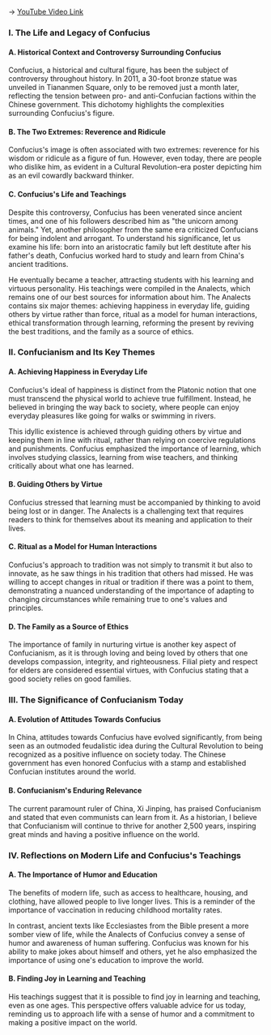 -> [YouTube Video Link](https://www.youtube.com/watch?v=FZ7RlECN-XM&list=PLFZtry6b0WR7o6UF9_7jZwW_YtptlDm8P&index=2&pp=iAQB)

### I. The Life and Legacy of Confucius
#### A. Historical Context and Controversy Surrounding Confucius

Confucius, a historical and cultural figure, has been the subject of controversy throughout history. In 2011, a 30-foot bronze statue was unveiled in Tiananmen Square, only to be removed just a month later, reflecting the tension between pro- and anti-Confucian factions within the Chinese government. This dichotomy highlights the complexities surrounding Confucius's figure.

#### B. The Two Extremes: Reverence and Ridicule

Confucius's image is often associated with two extremes: reverence for his wisdom or ridicule as a figure of fun. However, even today, there are people who dislike him, as evident in a Cultural Revolution-era poster depicting him as an evil cowardly backward thinker.

#### C. Confucius's Life and Teachings

Despite this controversy, Confucius has been venerated since ancient times, and one of his followers described him as "the unicorn among animals." Yet, another philosopher from the same era criticized Confucians for being indolent and arrogant. To understand his significance, let us examine his life: born into an aristocratic family but left destitute after his father's death, Confucius worked hard to study and learn from China's ancient traditions.

He eventually became a teacher, attracting students with his learning and virtuous personality. His teachings were compiled in the Analects, which remains one of our best sources for information about him. The Analects contains six major themes: achieving happiness in everyday life, guiding others by virtue rather than force, ritual as a model for human interactions, ethical transformation through learning, reforming the present by reviving the best traditions, and the family as a source of ethics.

### II. Confucianism and Its Key Themes
#### A. Achieving Happiness in Everyday Life

Confucius's ideal of happiness is distinct from the Platonic notion that one must transcend the physical world to achieve true fulfillment. Instead, he believed in bringing the way back to society, where people can enjoy everyday pleasures like going for walks or swimming in rivers.

This idyllic existence is achieved through guiding others by virtue and keeping them in line with ritual, rather than relying on coercive regulations and punishments. Confucius emphasized the importance of learning, which involves studying classics, learning from wise teachers, and thinking critically about what one has learned.

#### B. Guiding Others by Virtue

Confucius stressed that learning must be accompanied by thinking to avoid being lost or in danger. The Analects is a challenging text that requires readers to think for themselves about its meaning and application to their lives.

#### C. Ritual as a Model for Human Interactions

Confucius's approach to tradition was not simply to transmit it but also to innovate, as he saw things in his tradition that others had missed. He was willing to accept changes in ritual or tradition if there was a point to them, demonstrating a nuanced understanding of the importance of adapting to changing circumstances while remaining true to one's values and principles.

#### D. The Family as a Source of Ethics

The importance of family in nurturing virtue is another key aspect of Confucianism, as it is through loving and being loved by others that one develops compassion, integrity, and righteousness. Filial piety and respect for elders are considered essential virtues, with Confucius stating that a good society relies on good families.

### III. The Significance of Confucianism Today
#### A. Evolution of Attitudes Towards Confucius

In China, attitudes towards Confucius have evolved significantly, from being seen as an outmoded feudalistic idea during the Cultural Revolution to being recognized as a positive influence on society today. The Chinese government has even honored Confucius with a stamp and established Confucian institutes around the world.

#### B. Confucianism's Enduring Relevance

The current paramount ruler of China, Xi Jinping, has praised Confucianism and stated that even communists can learn from it. As a historian, I believe that Confucianism will continue to thrive for another 2,500 years, inspiring great minds and having a positive influence on the world.

### IV. Reflections on Modern Life and Confucius's Teachings
#### A. The Importance of Humor and Education

The benefits of modern life, such as access to healthcare, housing, and clothing, have allowed people to live longer lives. This is a reminder of the importance of vaccination in reducing childhood mortality rates.

In contrast, ancient texts like Ecclesiastes from the Bible present a more somber view of life, while the Analects of Confucius convey a sense of humor and awareness of human suffering. Confucius was known for his ability to make jokes about himself and others, yet he also emphasized the importance of using one's education to improve the world.

#### B. Finding Joy in Learning and Teaching

His teachings suggest that it is possible to find joy in learning and teaching, even as one ages. This perspective offers valuable advice for us today, reminding us to approach life with a sense of humor and a commitment to making a positive impact on the world.